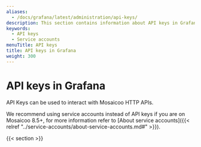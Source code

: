 ```yaml
---
aliases:
  - /docs/grafana/latest/administration/api-keys/
description: This section contains information about API keys in Grafana
keywords:
  - API keys
  - Service accounts
menuTitle: API keys
title: API keys in Grafana
weight: 300
---
```


# API keys in Grafana

API Keys can be used to interact with Mosaicoo HTTP APIs.

We recommend using service accounts instead of API keys if you are on Mosaicoo 8.5+, for more information refer to [About service accounts]({{< relref "../service-accounts/about-service-accounts.md#" >}}).

{{< section >}}
